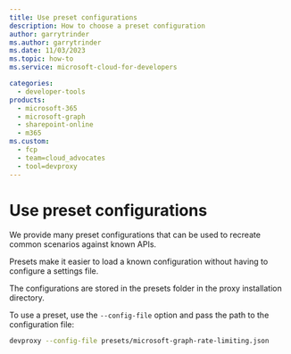```yaml
---
title: Use preset configurations
description: How to choose a preset configuration
author: garrytrinder
ms.author: garrytrinder
ms.date: 11/03/2023
ms.topic: how-to
ms.service: microsoft-cloud-for-developers

categories:
  - developer-tools
products:
  - microsoft-365
  - microsoft-graph
  - sharepoint-online
  - m365
ms.custom:
  - fcp
  - team=cloud_advocates
  - tool=devproxy
---
```


# Use preset configurations

We provide many preset configurations that can be used to recreate common scenarios against known APIs.

Presets make it easier to load a known configuration without having to configure a settings file.

The configurations are stored in the presets folder in the proxy installation directory.

To use a preset, use the `--config-file` option and pass the path to the configuration file:

```sh
devproxy --config-file presets/microsoft-graph-rate-limiting.json
```

